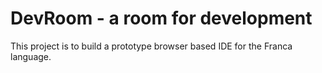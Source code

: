 # DevRoom - a room for development

This project is to build a prototype browser based IDE for the Franca language.

